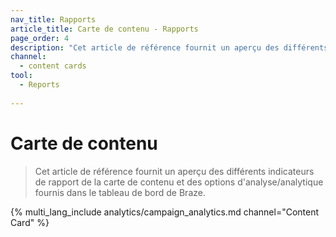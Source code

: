 ```yaml
---
nav_title: Rapports
article_title: Carte de contenu - Rapports
page_order: 4
description: "Cet article de référence fournit un aperçu des différents indicateurs de rapport de la carte de contenu et des options d'analyse/analytique fournis dans le tableau de bord de Braze."
channel:
  - content cards
tool:
  - Reports
  
---
```


# Carte de contenu

> Cet article de référence fournit un aperçu des différents indicateurs de rapport de la carte de contenu et des options d'analyse/analytique fournis dans le tableau de bord de Braze.

{% multi_lang_include analytics/campaign_analytics.md channel="Content Card" %}

